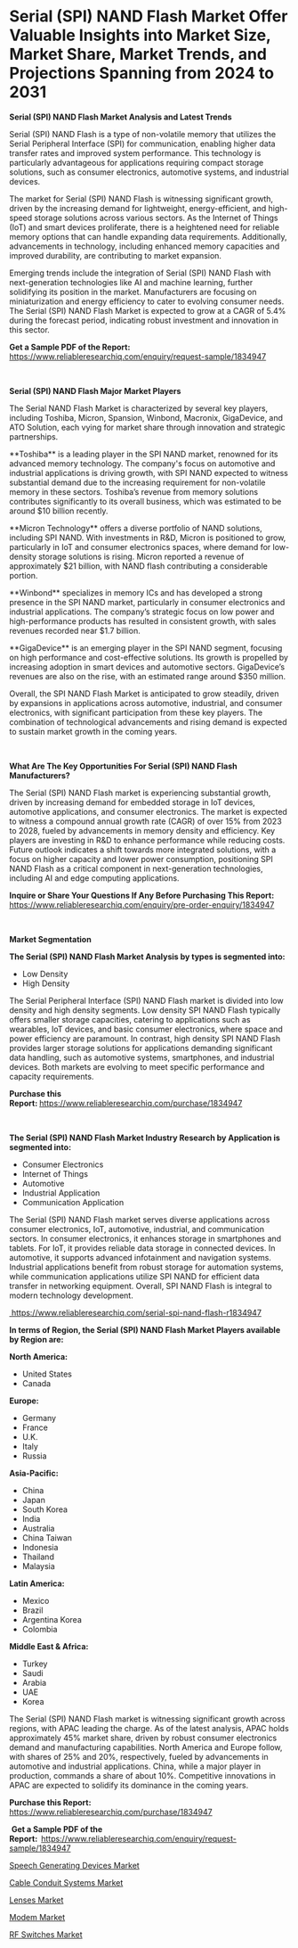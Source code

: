 <p><h1>Serial (SPI) NAND Flash Market Offer Valuable Insights into Market Size, Market Share, Market Trends, and Projections Spanning from 2024 to 2031</h1></p><p><strong>Serial (SPI) NAND Flash Market Analysis and Latest Trends</strong></p>
<p><p>Serial (SPI) NAND Flash is a type of non-volatile memory that utilizes the Serial Peripheral Interface (SPI) for communication, enabling higher data transfer rates and improved system performance. This technology is particularly advantageous for applications requiring compact storage solutions, such as consumer electronics, automotive systems, and industrial devices. </p><p>The market for Serial (SPI) NAND Flash is witnessing significant growth, driven by the increasing demand for lightweight, energy-efficient, and high-speed storage solutions across various sectors. As the Internet of Things (IoT) and smart devices proliferate, there is a heightened need for reliable memory options that can handle expanding data requirements. Additionally, advancements in technology, including enhanced memory capacities and improved durability, are contributing to market expansion.</p><p>Emerging trends include the integration of Serial (SPI) NAND Flash with next-generation technologies like AI and machine learning, further solidifying its position in the market. Manufacturers are focusing on miniaturization and energy efficiency to cater to evolving consumer needs. The Serial (SPI) NAND Flash Market is expected to grow at a CAGR of 5.4% during the forecast period, indicating robust investment and innovation in this sector.</p></p>
<p><strong>Get a Sample PDF of the Report:&nbsp;</strong> <a href="https://www.reliableresearchiq.com/enquiry/request-sample/1834947?utm_campaign=1594&utm_medium=2&utm_source=Github&utm_content=ia&utm_term=19102024&utm_id=serial-spi-nand-flash">https://www.reliableresearchiq.com/enquiry/request-sample/1834947</a></p>
<p>&nbsp;</p>
<p><strong>Serial (SPI) NAND Flash Major Market Players</strong></p>
<p><p>The Serial NAND Flash Market is characterized by several key players, including Toshiba, Micron, Spansion, Winbond, Macronix, GigaDevice, and ATO Solution, each vying for market share through innovation and strategic partnerships.</p><p>**Toshiba** is a leading player in the SPI NAND market, renowned for its advanced memory technology. The company's focus on automotive and industrial applications is driving growth, with SPI NAND expected to witness substantial demand due to the increasing requirement for non-volatile memory in these sectors. Toshiba’s revenue from memory solutions contributes significantly to its overall business, which was estimated to be around $10 billion recently.</p><p>**Micron Technology** offers a diverse portfolio of NAND solutions, including SPI NAND. With investments in R&D, Micron is positioned to grow, particularly in IoT and consumer electronics spaces, where demand for low-density storage solutions is rising. Micron reported a revenue of approximately $21 billion, with NAND flash contributing a considerable portion.</p><p>**Winbond** specializes in memory ICs and has developed a strong presence in the SPI NAND market, particularly in consumer electronics and industrial applications. The company’s strategic focus on low power and high-performance products has resulted in consistent growth, with sales revenues recorded near $1.7 billion.</p><p>**GigaDevice** is an emerging player in the SPI NAND segment, focusing on high performance and cost-effective solutions. Its growth is propelled by increasing adoption in smart devices and automotive sectors. GigaDevice’s revenues are also on the rise, with an estimated range around $350 million.</p><p>Overall, the SPI NAND Flash Market is anticipated to grow steadily, driven by expansions in applications across automotive, industrial, and consumer electronics, with significant participation from these key players. The combination of technological advancements and rising demand is expected to sustain market growth in the coming years.</p></p>
<p>&nbsp;</p>
<p><strong>What Are The Key Opportunities For Serial (SPI) NAND Flash Manufacturers?</strong></p>
<p><p>The Serial (SPI) NAND Flash market is experiencing substantial growth, driven by increasing demand for embedded storage in IoT devices, automotive applications, and consumer electronics. The market is expected to witness a compound annual growth rate (CAGR) of over 15% from 2023 to 2028, fueled by advancements in memory density and efficiency. Key players are investing in R&D to enhance performance while reducing costs. Future outlook indicates a shift towards more integrated solutions, with a focus on higher capacity and lower power consumption, positioning SPI NAND Flash as a critical component in next-generation technologies, including AI and edge computing applications.</p></p>
<p><strong>Inquire or Share Your Questions If Any Before Purchasing This Report:</strong> <a href="https://www.reliableresearchiq.com/enquiry/pre-order-enquiry/1834947?utm_campaign=1594&utm_medium=2&utm_source=Github&utm_content=ia&utm_term=19102024&utm_id=serial-spi-nand-flash">https://www.reliableresearchiq.com/enquiry/pre-order-enquiry/1834947</a></p>
<p>&nbsp;</p>
<p><strong>Market Segmentation</strong></p>
<p><strong>The Serial (SPI) NAND Flash Market Analysis by types is segmented into:</strong></p>
<p><ul><li>Low Density</li><li>High Density</li></ul></p>
<p><p>The Serial Peripheral Interface (SPI) NAND Flash market is divided into low density and high density segments. Low density SPI NAND Flash typically offers smaller storage capacities, catering to applications such as wearables, IoT devices, and basic consumer electronics, where space and power efficiency are paramount. In contrast, high density SPI NAND Flash provides larger storage solutions for applications demanding significant data handling, such as automotive systems, smartphones, and industrial devices. Both markets are evolving to meet specific performance and capacity requirements.</p></p>
<p><strong>Purchase this Report:&nbsp;</strong><a href="https://www.reliableresearchiq.com/purchase/1834947?utm_campaign=1594&utm_medium=2&utm_source=Github&utm_content=ia&utm_term=19102024&utm_id=serial-spi-nand-flash">https://www.reliableresearchiq.com/purchase/1834947</a></p>
<p>&nbsp;</p>
<p><strong>The Serial (SPI) NAND Flash Market Industry Research by Application is segmented into:</strong></p>
<p><ul><li>Consumer Electronics</li><li>Internet of Things</li><li>Automotive</li><li>Industrial Application</li><li>Communication Application</li></ul></p>
<p><p>The Serial (SPI) NAND Flash market serves diverse applications across consumer electronics, IoT, automotive, industrial, and communication sectors. In consumer electronics, it enhances storage in smartphones and tablets. For IoT, it provides reliable data storage in connected devices. In automotive, it supports advanced infotainment and navigation systems. Industrial applications benefit from robust storage for automation systems, while communication applications utilize SPI NAND for efficient data transfer in networking equipment. Overall, SPI NAND Flash is integral to modern technology development.</p></p>
<p><a href="https://www.reliableresearchiq.com/serial-spi-nand-flash-r1834947?utm_campaign=1594&utm_medium=2&utm_source=Github&utm_content=ia&utm_term=19102024&utm_id=serial-spi-nand-flash">&nbsp;https://www.reliableresearchiq.com/serial-spi-nand-flash-r1834947</a></p>
<p><strong>In terms of Region, the Serial (SPI) NAND Flash Market Players available by Region are:</strong></p>
<p>
    <p> <strong> North America: </strong>
        <ul>
            <li>United States</li>
            <li>Canada</li>
        </ul>
        </p> 
    <p> <strong> Europe: </strong>
        <ul>
            <li>Germany</li>
            <li>France</li>
            <li>U.K.</li>
            <li>Italy</li>
            <li>Russia</li>
        </ul>
        </p> 
    <p> <strong> Asia-Pacific: </strong>
        <ul>
            <li>China</li>
            <li>Japan</li>
            <li>South Korea</li>
            <li>India</li>
            <li>Australia</li>
            <li>China Taiwan</li>
            <li>Indonesia</li>
            <li>Thailand</li>
            <li>Malaysia</li>
        </ul>
        </p> 
    <p> <strong> Latin America: </strong>
        <ul>
            <li>Mexico</li>
            <li>Brazil</li>
            <li>Argentina Korea</li>
            <li>Colombia</li>
        </ul>
        </p> 
    <p> <strong> Middle East & Africa: </strong>
        <ul>
            <li>Turkey</li>
            <li>Saudi</li>
            <li>Arabia</li>
            <li>UAE</li>
            <li>Korea</li>
        </ul>
    </p>
    </p>
<p><p>The Serial (SPI) NAND Flash market is witnessing significant growth across regions, with APAC leading the charge. As of the latest analysis, APAC holds approximately 45% market share, driven by robust consumer electronics demand and manufacturing capabilities. North America and Europe follow, with shares of 25% and 20%, respectively, fueled by advancements in automotive and industrial applications. China, while a major player in production, commands a share of about 10%. Competitive innovations in APAC are expected to solidify its dominance in the coming years.</p></p>
<p><strong>Purchase this Report: </strong><a href="https://www.reliableresearchiq.com/purchase/1834947?utm_campaign=1594&utm_medium=2&utm_source=Github&utm_content=ia&utm_term=19102024&utm_id=serial-spi-nand-flash">https://www.reliableresearchiq.com/purchase/1834947</a></p>
<p>&nbsp;<strong>Get a Sample PDF of the Report:&nbsp;&nbsp;</strong><a href="https://www.reliableresearchiq.com/enquiry/request-sample/1834947?utm_campaign=1594&utm_medium=2&utm_source=Github&utm_content=ia&utm_term=19102024&utm_id=serial-spi-nand-flash">https://www.reliableresearchiq.com/enquiry/request-sample/1834947</a></p>
<p><strong></strong></p>
<p><p><a href="https://www.linkedin.com/pulse/speech-generating-devices-market-industry-landscape-growth-1kjtc?utm_campaign=1594&utm_medium=2&utm_source=Github&utm_content=ia&utm_term=19102024&utm_id=serial-spi-nand-flash">Speech Generating Devices Market</a></p><p><a href="https://www.linkedin.com/pulse/strategic-roadmap-success-global-cable-conduit-systems-gox1e?utm_campaign=1594&utm_medium=2&utm_source=Github&utm_content=ia&utm_term=19102024&utm_id=serial-spi-nand-flash">Cable Conduit Systems Market</a></p><p><a href="https://www.linkedin.com/pulse/lenses-market-size-type-entry-classmedium-classhigh-end-class-3p7vc?utm_campaign=1594&utm_medium=2&utm_source=Github&utm_content=ia&utm_term=19102024&utm_id=serial-spi-nand-flash">Lenses Market</a></p><p><a href="https://www.linkedin.com/pulse/pulse-modem-rhythms-change-market-resonance-2024-2031-factoid-iyxvc?utm_campaign=1594&utm_medium=2&utm_source=Github&utm_content=ia&utm_term=19102024&utm_id=serial-spi-nand-flash">Modem Market</a></p><p><a href="https://www.linkedin.com/pulse/rf-switches-market-size-growth-trends-statistics-forecasts-7eqfc?utm_campaign=1594&utm_medium=2&utm_source=Github&utm_content=ia&utm_term=19102024&utm_id=serial-spi-nand-flash">RF Switches Market</a></p></p>